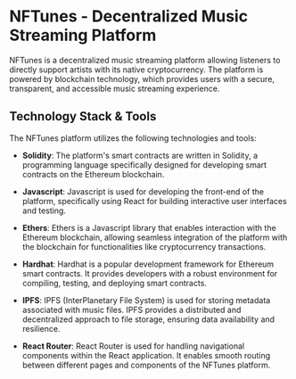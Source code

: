 
# NFTunes - Decentralized Music Streaming Platform

NFTunes is a decentralized music streaming platform allowing listeners to directly support artists with its native cryptocurrency. The platform is powered by blockchain technology, which provides users with a secure, transparent, and accessible music streaming experience.

## Technology Stack & Tools

The NFTunes platform utilizes the following technologies and tools:

- **Solidity**: The platform's smart contracts are written in Solidity, a programming language specifically designed for developing smart contracts on the Ethereum blockchain.

- **Javascript**: Javascript is used for developing the front-end of the platform, specifically using React for building interactive user interfaces and testing.

- **Ethers**: Ethers is a Javascript library that enables interaction with the Ethereum blockchain, allowing seamless integration of the platform with the blockchain for functionalities like cryptocurrency transactions.

- **Hardhat**: Hardhat is a popular development framework for Ethereum smart contracts. It provides developers with a robust environment for compiling, testing, and deploying smart contracts.

- **IPFS**: IPFS (InterPlanetary File System) is used for storing metadata associated with music files. IPFS provides a distributed and decentralized approach to file storage, ensuring data availability and resilience.

- **React Router**: React Router is used for handling navigational components within the React application. It enables smooth routing between different pages and components of the NFTunes platform.


